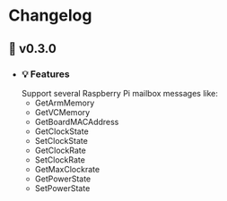 # Changelog
## :carrot: v0.3.0
  - ### :bulb: Features
    Support several Raspberry Pi mailbox messages like:<br>
    - GetArmMemory
    - GetVCMemory
    - GetBoardMACAddress
    - GetClockState
    - SetClockState
    - GetClockRate
    - SetClockRate
    - GetMaxClockrate
    - GetPowerState
    - SetPowerState
